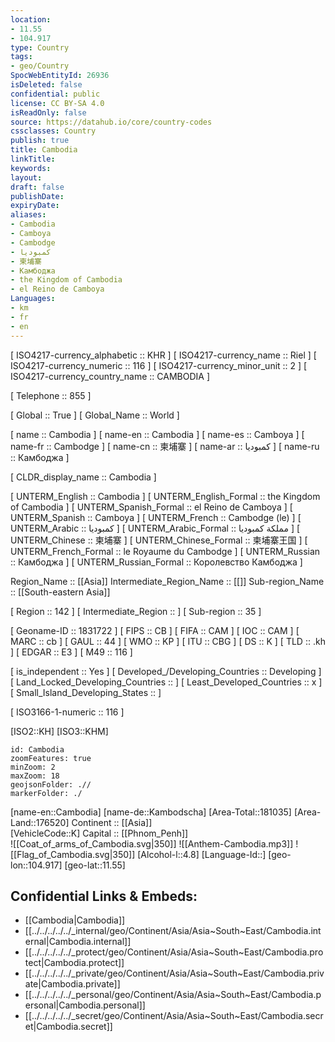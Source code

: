```yaml
---
location:
- 11.55
- 104.917
type: Country
tags:
- geo/Country
SpocWebEntityId: 26936
isDeleted: false
confidential: public
license: CC BY-SA 4.0
isReadOnly: false
source: https://datahub.io/core/country-codes
cssclasses: Country
publish: true
title: Cambodia
linkTitle: 
keywords: 
layout: 
draft: false
publishDate: 
expiryDate: 
aliases:
- Cambodia
- Camboya
- Cambodge
- كمبوديا
- 柬埔寨
- Камбоджа
- the Kingdom of Cambodia
- el Reino de Camboya
Languages:
- km
- fr
- en
---
```



[	ISO4217-currency_alphabetic	 :: KHR ] 
[	ISO4217-currency_name	 :: Riel ] 
[	ISO4217-currency_numeric	 :: 116 ] 
[	ISO4217-currency_minor_unit	 :: 2 ] 
[	ISO4217-currency_country_name	 :: CAMBODIA ] 

[	Telephone	 :: 855 ] 

[	Global	 :: True ] 
[	Global_Name	 :: World ] 

[	name	 :: Cambodia ] 
[	name-en	 :: Cambodia ] 
[	name-es	 :: Camboya ] 
[	name-fr	 :: Cambodge ] 
[	name-cn	 :: 柬埔寨 ] 
[	name-ar	 :: كمبوديا ] 
[	name-ru	 :: Камбоджа ] 

[	CLDR_display_name	 :: Cambodia ] 

[	UNTERM_English	 :: Cambodia ] 
[	UNTERM_English_Formal	 :: the Kingdom of Cambodia ] 
[	UNTERM_Spanish_Formal	 :: el Reino de Camboya ] 
[	UNTERM_Spanish	 :: Camboya ] 
[	UNTERM_French	 :: Cambodge (le) ] 
[	UNTERM_Arabic	 :: كمبوديا ] 
[	UNTERM_Arabic_Formal	 :: مملكة كمبوديا ] 
[	UNTERM_Chinese	 :: 柬埔寨 ] 
[	UNTERM_Chinese_Formal	 :: 柬埔寨王国 ] 
[	UNTERM_French_Formal	 :: le Royaume du Cambodge ] 
[	UNTERM_Russian	 :: Камбоджа ] 
[	UNTERM_Russian_Formal	 :: Королевство Камбоджа ] 

Region_Name ::  [[Asia]] 
Intermediate_Region_Name ::  [[]] 
Sub-region_Name ::  [[South-eastern Asia]] 

[	Region	 :: 142 ] 
[	Intermediate_Region	 ::  ] 
[	Sub-region	 :: 35 ] 

[	Geoname-ID	 :: 1831722 ] 
[	FIPS	 :: CB ] 
[	FIFA	 :: CAM ] 
[	IOC	 :: CAM ] 
[	MARC	 :: cb ] 
[	GAUL	 :: 44 ] 
[	WMO	 :: KP ] 
[	ITU	 :: CBG ] 
[	DS	 :: K ] 
[	TLD	 :: .kh ] 
[	EDGAR	 :: E3 ] 
[	M49	 :: 116 ] 

[	is_independent	 :: Yes ] 
[	Developed_/Developing_Countries	 :: Developing ] 
[	Land_Locked_Developing_Countries	 ::  ] 
[	Least_Developed_Countries	 :: x ] 
[	Small_Island_Developing_States	 ::  ] 

[	ISO3166-1-numeric	 :: 116 ] 



[ISO2::KH] 
[ISO3::KHM] 
```leaflet
id: Cambodia
zoomFeatures: true 
minZoom: 2 
maxZoom: 18
geojsonFolder: .// 
markerFolder: ./
```

[name-en::Cambodia] 
[name-de::Kambodscha] 
[Area-Total::181035] 
[Area-Land::176520] 
Continent :: [[Asia]]  
[VehicleCode::K] 
Capital :: [[Phnom_Penh]]  
![[Coat_of_arms_of_Cambodia.svg|350]] 
![[Anthem-Cambodia.mp3]] 
![[Flag_of_Cambodia.svg|350]] 
[Alcohol-l::4.8] 
[Language-Id::] 
[geo-lon::104.917] 
[geo-lat::11.55] 



## Confidential Links & Embeds: 
- [[Cambodia|Cambodia]]  
- [[../../../../../_internal/geo/Continent/Asia/Asia~South~East/Cambodia.internal|Cambodia.internal]]  
- [[../../../../../_protect/geo/Continent/Asia/Asia~South~East/Cambodia.protect|Cambodia.protect]] 
- [[../../../../../_private/geo/Continent/Asia/Asia~South~East/Cambodia.private|Cambodia.private]] 
- [[../../../../../_personal/geo/Continent/Asia/Asia~South~East/Cambodia.personal|Cambodia.personal]] 
- [[../../../../../_secret/geo/Continent/Asia/Asia~South~East/Cambodia.secret|Cambodia.secret]] 

